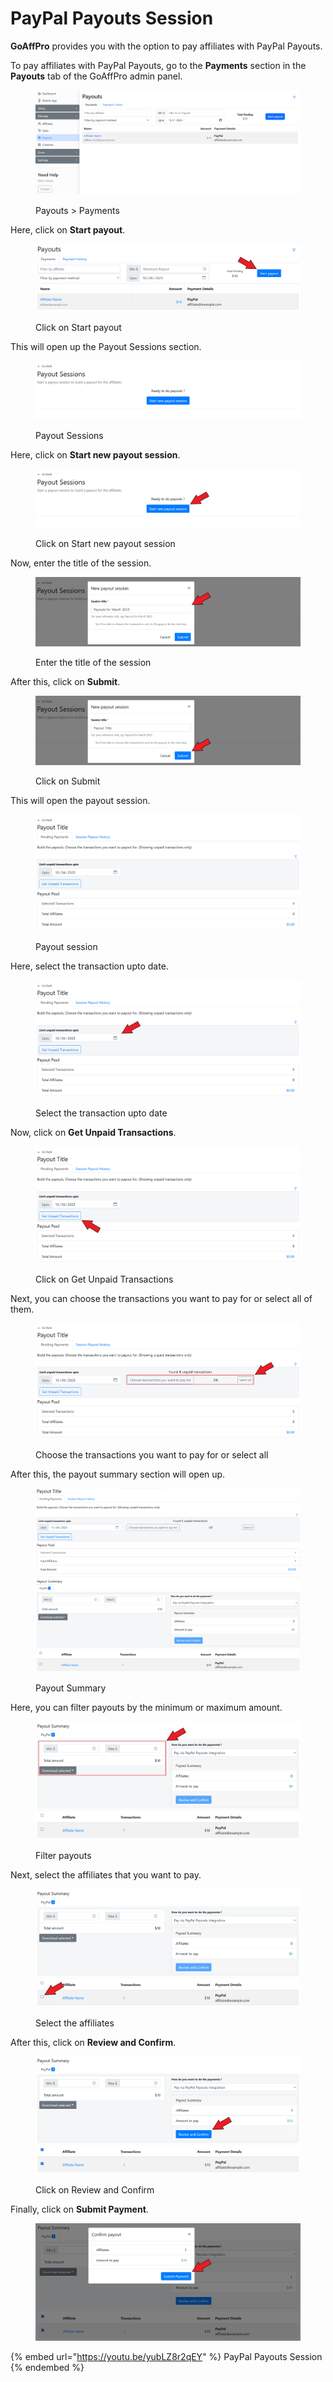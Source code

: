 # PayPal Payouts Session

**GoAffPro** provides you with the option to pay affiliates with PayPal Payouts.

To pay affiliates with PayPal Payouts, go to the **Payments** section in the **Payouts** tab of the GoAffPro admin panel.

<figure><img src="../../.gitbook/assets/image (3395).png" alt=""><figcaption><p>Payouts > Payments</p></figcaption></figure>

Here, click on **Start payout**.

<figure><img src="../../.gitbook/assets/Screenshot 2023-04-10 175342.png" alt=""><figcaption><p>Click on Start payout</p></figcaption></figure>

This will open up the Payout Sessions section.

<figure><img src="../../.gitbook/assets/image (452).png" alt=""><figcaption><p>Payout Sessions</p></figcaption></figure>

Here, click on **Start new payout session**.

<figure><img src="../../.gitbook/assets/Screenshot 2023-04-10 175513.png" alt=""><figcaption><p>Click on Start new payout session</p></figcaption></figure>

Now, enter the title of the session.

<figure><img src="../../.gitbook/assets/Screenshot 2023-04-10 175537.png" alt=""><figcaption><p>Enter the title of the session</p></figcaption></figure>

After this, click on **Submit**.

<figure><img src="../../.gitbook/assets/Screenshot 2023-04-10 175610.png" alt=""><figcaption><p>Click on Submit</p></figcaption></figure>

This will open the payout session.

<figure><img src="../../.gitbook/assets/image (1487).png" alt=""><figcaption><p>Payout session</p></figcaption></figure>

Here, select the transaction upto date.

<figure><img src="../../.gitbook/assets/Screenshot 2023-04-10 182315.png" alt=""><figcaption><p>Select the transaction upto date</p></figcaption></figure>

Now, click on **Get Unpaid Transactions**.

<figure><img src="../../.gitbook/assets/Screenshot 2023-04-10 182315 (1).png" alt=""><figcaption><p>Click on Get Unpaid Transactions</p></figcaption></figure>

Next, you can choose the transactions you want to pay for or select all of them.

<figure><img src="../../.gitbook/assets/Screenshot 2023-04-10 182337.png" alt=""><figcaption><p>Choose the transactions you want to pay for or select all</p></figcaption></figure>

After this, the payout summary section will open up.&#x20;

<figure><img src="../../.gitbook/assets/image (782).png" alt=""><figcaption><p>Payout Summary</p></figcaption></figure>

Here, you can filter payouts by the minimum or maximum amount.&#x20;

<figure><img src="../../.gitbook/assets/Screenshot 2023-04-11 002350.png" alt=""><figcaption><p>Filter payouts</p></figcaption></figure>

Next, select the affiliates that you want to pay.&#x20;

<figure><img src="../../.gitbook/assets/Screenshot 2023-04-11 0023501.png" alt=""><figcaption><p>Select the affiliates</p></figcaption></figure>

After this, click on **Review and Confirm**.

<figure><img src="../../.gitbook/assets/Screenshot 2023-04-11 0024151.png" alt=""><figcaption><p>Click on Review and Confirm</p></figcaption></figure>

Finally, click on **Submit Payment**.

<figure><img src="../../.gitbook/assets/Screenshot 2023-04-11 0024401.png" alt=""><figcaption></figcaption></figure>

{% embed url="https://youtu.be/yubLZ8r2qEY" %}
PayPal Payouts Session
{% endembed %}
